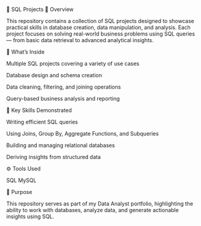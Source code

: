 
💾 SQL Projects
🧾 Overview

This repository contains a collection of SQL projects designed to showcase practical skills in database creation, data manipulation, and analysis.
Each project focuses on solving real-world business problems using SQL queries — from basic data retrieval to advanced analytical insights.

🧱 What’s Inside

Multiple SQL projects covering a variety of use cases

Database design and schema creation

Data cleaning, filtering, and joining operations

Query-based business analysis and reporting

🧠 Key Skills Demonstrated

Writing efficient SQL queries

Using Joins, Group By, Aggregate Functions, and Subqueries

Building and managing relational databases

Deriving insights from structured data

⚙️ Tools Used

SQL
 MySQL 

🚀 Purpose

This repository serves as part of my Data Analyst portfolio, highlighting the ability to work with databases, analyze data, and generate actionable insights using SQL.
